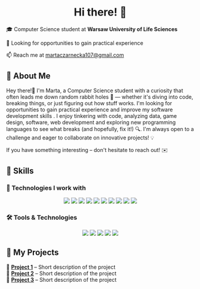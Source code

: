 
<h1 align="center">Hi there! 👋</h1>

<p align="center">
 
🎓 Computer Science student at <b>Warsaw University of Life Sciences</b>  
 

🚀 Looking for opportunities to gain practical experience
 

📫 Reach me at martaczarnecka107@gmail.com
 
</p>
 
## 🌿 About Me  

Hey there!👋 I'm Marta, a Computer Science student with a curiosity that often leads me down random rabbit holes 🐇 — whether it's diving into code, breaking things, or just figuring out how stuff works. I'm looking for opportunities to gain practical experience and improve my software development skills . I enjoy tinkering with code, analyzing data, game design, software, web development and exploring new programming languages to see what breaks (and hopefully, fix it!) 🔍. I'm always open to a challenge and eager to collaborate on innovative projects! 💡

If you have something interesting – don't hesitate to reach out! ✉️


## 🔧 Skills  

### 📌 Technologies I work with  
<p align="center">
   <img src="https://img.shields.io/badge/C%23-239120?style=for-the-badge&logo=csharp&logoColor=white"/>
  <img src="https://img.shields.io/badge/Python-3776AB?style=for-the-badge&logo=python&logoColor=white"/>
  <img src="https://img.shields.io/badge/JavaScript-F7DF1E?style=for-the-badge&logo=javascript&logoColor=black"/>
  <img src="https://img.shields.io/badge/HTML5-E34F26?style=for-the-badge&logo=html5&logoColor=white"/>
  <img src="https://img.shields.io/badge/CSS3-1572B6?style=for-the-badge&logo=css3&logoColor=white"/>
  <img src="https://img.shields.io/badge/Git-F05032?style=for-the-badge&logo=git&logoColor=white"/>
 <img src="https://img.shields.io/badge/SQL-4479A1?style=for-the-badge&logo=postgresql&logoColor=white"/>
  <img src="https://img.shields.io/badge/React-61DAFB?style=for-the-badge&logo=react&logoColor=black"/>
  <img src="https://img.shields.io/badge/Assembly-6E4C13?style=for-the-badge&logo=visualstudio&logoColor=white"/>
  <img src="https://img.shields.io/badge/PHP-8993BE?style=for-the-badge&logo=php&logoColor=white"/>



</p>

### 🛠 Tools & Technologies  
<p align="center">
  <img src="https://img.shields.io/badge/VScode-007ACC?style=for-the-badge&logo=visualstudiocode&logoColor=white"/>
<img src="https://img.shields.io/badge/PyCharm-000000?style=for-the-badge&logo=pycharm&logoColor=white"/>
 <img src="https://img.shields.io/badge/Canva-00C4CC?style=for-the-badge&logo=canva&logoColor=white"/>
<img src="https://img.shields.io/badge/Visual_Studio-5C2D91?style=for-the-badge&logo=visualstudio&logoColor=white"/>
  <img src="https://img.shields.io/badge/Linux-FCC624?style=for-the-badge&logo=linux&logoColor=black"/>
</p>


## 🚀 My Projects  
📌 **[Project 1](https://github.com/YourGitHub/Project1)** – Short description of the project  
📌 **[Project 2](https://github.com/YourGitHub/Project2)** – Short description of the project  
📌 **[Project 3](https://github.com/YourGitHub/Project3)** – Short description of the project  
